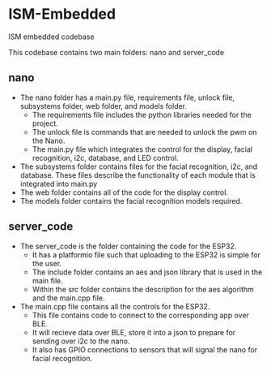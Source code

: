 # ISM-Embedded
ISM embedded codebase

This codebase contains two main folders: nano and server_code

## nano

- The nano folder has a main.py file, requirements file, unlock file, subsystems folder, web folder, and models folder. 
  - The requirements file includes the python libraries needed for the project. 
  - The unlock file is commands that are needed to unlock the pwm on the Nano. 
  - The main.py file which integrates the control for the display, facial recognition, i2c, database, and LED control.
- The subsystems folder contains files for the facial recognition, i2c, and database.  These files describe the functionality of each module that is integrated into main.py
- The web folder contains all of the code for the display control.
- The models folder contains the facial recognition models required.

## server_code

- The server_code is the folder containing the code for the ESP32. 
  - It has a platformio file such that uploading to the ESP32 is simple for the user.  
  - The include folder contains an aes and json library that is used in the main file. 
  - Within the src folder contains the description for the aes algorithm and the main.cpp file.
- The main.cpp file contains all the controls for the ESP32. 
  - This file contains code to connect to the corresponding app over BLE. 
  - It will recieve data over BLE, store it into a json to prepare for sending over i2c to the nano. 
  - It also has GPIO connections to sensors that will signal the nano for facial recognition. 
